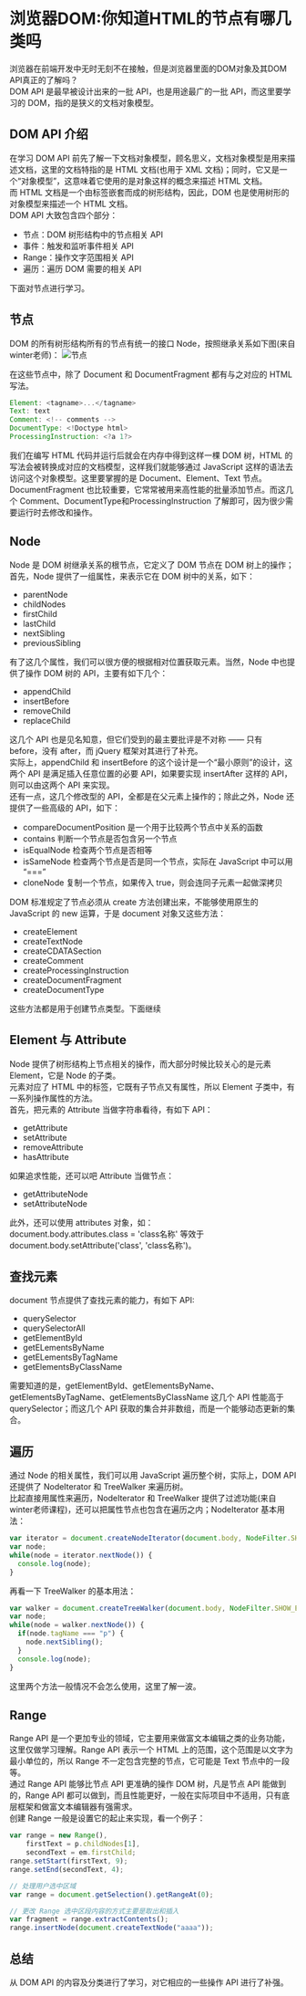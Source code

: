 # 浏览器DOM:你知道HTML的节点有哪几类吗

浏览器在前端开发中无时无刻不在接触，但是浏览器里面的DOM对象及其DOM API真正的了解吗？  
DOM API 是最早被设计出来的一批 API，也是用途最广的一批 API，而这里要学习的 DOM，指的是狭义的文档对象模型。  

## DOM API 介绍

在学习 DOM API 前先了解一下文档对象模型，顾名思义，文档对象模型是用来描述文档，这里的文档特指的是 HTML 文档(也用于 XML 文档)；同时，它又是一个“对象模型”，这意味着它使用的是对象这样的概念来描述 HTML 文档。  
而 HTML 文档是一个由标签嵌套而成的树形结构，因此，DOM 也是使用树形的对象模型来描述一个 HTML 文档。  
DOM API 大致包含四个部分：

- 节点：DOM 树形结构中的节点相关 API
- 事件：触发和监听事件相关 API
- Range：操作文字范围相关 API
- 遍历：遍历 DOM 需要的相关 API

下面对节点进行学习。

## 节点

DOM 的所有树形结构所有的节点有统一的接口 Node，按照继承关系如下图(来自winter老师)：
![节点](./images/44-1.png)  
  
在这些节点中，除了 Document 和 DocumentFragment 都有与之对应的 HTML 写法。

``` javascript
Element: <tagname>...</tagname>
Text: text
Comment: <!-- comments -->
DocumentType: <!Doctype html>
ProcessingInstruction: <?a 1?>
```

我们在编写 HTML 代码并运行后就会在内存中得到这样一棵 DOM 树，HTML 的写法会被转换成对应的文档模型，这样我们就能够通过 JavaScript 这样的语法去访问这个对象模型。这里要掌握的是 Document、Element、Text 节点。  
DocumentFragment 也比较重要，它常常被用来高性能的批量添加节点。而这几个 Comment、DocumentType和ProcessingInstruction 了解即可，因为很少需要运行时去修改和操作。

## Node

Node 是 DOM 树继承关系的根节点，它定义了 DOM 节点在 DOM 树上的操作；首先，Node 提供了一组属性，来表示它在 DOM 树中的关系，如下：

- parentNode
- childNodes
- firstChild
- lastChild
- nextSibling
- previousSibling

有了这几个属性，我们可以很方便的根据相对位置获取元素。当然，Node 中也提供了操作 DOM 树的 API，主要有如下几个：

- appendChild
- insertBefore
- removeChild
- replaceChild

这几个 API 也是见名知意，但它们受到的最主要批评是不对称 —— 只有 before，没有 after，而 jQuery 框架对其进行了补充。  
实际上，appendChild 和 insertBefore 的这个设计是一个“最小原则”的设计，这两个 API 是满足插入任意位置的必要 API，如果要实现 insertAfter 这样的 API，则可以由这两个 API 来实现。  
还有一点，这几个修改型的 API，全都是在父元素上操作的；除此之外，Node 还提供了一些高级的 API，如下：

- compareDocumentPosition 是一个用于比较两个节点中关系的函数
- contains 判断一个节点是否包含另一个节点
- isEqualNode 检查两个节点是否相等
- isSameNode 检查两个节点是否是同一个节点，实际在 JavaScript 中可以用 “===”
- cloneNode 复制一个节点，如果传入 true，则会连同子元素一起做深拷贝

DOM 标准规定了节点必须从 create 方法创建出来，不能够使用原生的 JavaScript 的 new 运算，于是 document 对象又这些方法：

- createElement
- createTextNode
- createCDATASection
- createComment
- createProcessingInstruction
- createDocumentFragment
- createDocumentType

这些方法都是用于创建节点类型。下面继续

## Element 与 Attribute

Node 提供了树形结构上节点相关的操作，而大部分时候比较关心的是元素 Element，它是 Node 的子类。  
元素对应了 HTML 中的标签，它既有子节点又有属性，所以 Element 子类中，有一系列操作属性的方法。  
首先，把元素的 Attribute 当做字符串看待，有如下 API：

- getAttribute
- setAttribute
- removeAttribute
- hasAttribute

如果追求性能，还可以吧 Attribute 当做节点：

- getAttributeNode
- setAttributeNode

此外，还可以使用 attributes 对象，如：  
document.body.attributes.class = 'class名称' 等效于 document.body.setAttribute('class', 'class名称')。

## 查找元素

document 节点提供了查找元素的能力，有如下 API:

- querySelector
- querySelectorAll
- getElementById
- getELementsByName
- getELementsByTagName
- getElementsByClassName

需要知道的是，getElementById、getElementsByName、getElementsByTagName、getElementsByClassName 这几个 API 性能高于 querySelector；而这几个 API 获取的集合并非数组，而是一个能够动态更新的集合。

## 遍历

通过 Node 的相关属性，我们可以用 JavaScript 遍历整个树，实际上，DOM API 还提供了 NodeIterator 和 TreeWalker 来遍历树。  
比起直接用属性来遍历，NodeIterator 和 TreeWalker 提供了过滤功能(来自winter老师课程)，还可以把属性节点也包含在遍历之内；NodeIterator 基本用法：

``` javascript
var iterator = document.createNodeIterator(document.body, NodeFilter.SHOW_TEXT | NodeFilter.SHOW_COMMENT, null, false);
var node;
while(node = iterator.nextNode()) {
  console.log(node);
}
```

再看一下 TreeWalker 的基本用法：

``` javascript
var walker = document.createTreeWalker(document.body, NodeFilter.SHOW_ELEMENT, null, false)
var node;
while(node = walker.nextNode()) {
  if(node.tagName === "p") {
    node.nextSibling();
  }
  console.log(node);
}
```

这里两个方法一般情况不会怎么使用，这里了解一波。

## Range

Range API 是一个更加专业的领域，它主要用来做富文本编辑之类的业务功能，这里仅做学习理解。Range API 表示一个 HTML 上的范围，这个范围是以文字为最小单位的，所以 Range 不一定包含完整的节点，它可能是 Text 节点中的一段等。  
通过 Range API 能够比节点 API 更准确的操作 DOM 树，凡是节点 API 能做到的，Range API 都可以做到，而且性能更好，一般在实际项目中不适用，只有底层框架和做富文本编辑器有强需求。  
创建 Range 一般是设置它的起止来实现，看一个例子：

``` javascript
var range = new Range(),
    firstText = p.childNodes[1],
    secondText = em.firstChild;
range.setStart(firstText, 9);
range.setEnd(secondText, 4);

// 处理用户选中区域
var range = document.getSelection().getRangeAt(0);

// 更改 Range 选中区段内容的方式主要是取出和插入
var fragment = range.extractContents();
range.insertNode(document.createTextNode("aaaa"));
```

## 总结

从 DOM API 的内容及分类进行了学习，对它相应的一些操作 API 进行了补强。